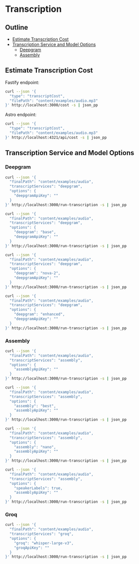 # Transcription

## Outline

- [Estimate Transcription Cost](#estimate-transcription-cost)
- [Transcription Service and Model Options](#transcription-service-and-model-options)
  - [Deepgram](#deepgram)
  - [Assembly](#assembly)

## Estimate Transcription Cost

Fastify endpoint:

```bash
curl --json '{
  "type": "transcriptCost",
  "filePath": "content/examples/audio.mp3"
}' http://localhost:3000/cost -s | json_pp
```

Astro endpoint:

```bash
curl --json '{
  "type": "transcriptCost",
  "filePath": "content/examples/audio.mp3"
}' http://localhost:4321/api/cost -s | json_pp
```

## Transcription Service and Model Options

### Deepgram

```bash
curl --json '{
  "finalPath": "content/examples/audio",
  "transcriptServices": "deepgram",
  "options": {
    "deepgramApiKey": ""
  }
}' http://localhost:3000/run-transcription -s | json_pp
```

```bash
curl --json '{
  "finalPath": "content/examples/audio",
  "transcriptServices": "deepgram",
  "options": {
    "deepgram": "base",
    "deepgramApiKey": ""
  }
}' http://localhost:3000/run-transcription -s | json_pp
```

```bash
curl --json '{
  "finalPath": "content/examples/audio",
  "transcriptServices": "deepgram",
  "options": {
    "deepgram": "nova-2",
    "deepgramApiKey": ""
  }
}' http://localhost:3000/run-transcription -s | json_pp
```

```bash
curl --json '{
  "finalPath": "content/examples/audio",
  "transcriptServices": "deepgram",
  "options": {
    "deepgram": "enhanced",
    "deepgramApiKey": ""
  }
}' http://localhost:3000/run-transcription -s | json_pp
```

### Assembly

```bash
curl --json '{
  "finalPath": "content/examples/audio",
  "transcriptServices": "assembly",
  "options": {
    "assemblyApiKey": ""
  }
}' http://localhost:3000/run-transcription -s | json_pp
```

```bash
curl --json '{
  "finalPath": "content/examples/audio",
  "transcriptServices": "assembly",
  "options": {
    "assembly": "best",
    "assemblyApiKey": ""
  }
}' http://localhost:3000/run-transcription -s | json_pp
```

```bash
curl --json '{
  "finalPath": "content/examples/audio",
  "transcriptServices": "assembly",
  "options": {
    "assembly": "nano",
    "assemblyApiKey": ""
  }
}' http://localhost:3000/run-transcription -s | json_pp
```

```bash
curl --json '{
  "finalPath": "content/examples/audio",
  "transcriptServices": "assembly",
  "options": {
    "speakerLabels": true,
    "assemblyApiKey": ""
  }
}' http://localhost:3000/run-transcription -s | json_pp
```

### Groq

```bash
curl --json '{
  "finalPath": "content/examples/audio",
  "transcriptServices": "groq",
  "options": {
    "groq": "whisper-large-v3",
    "groqApiKey": ""
  }
}' http://localhost:3000/run-transcription -s | json_pp
```